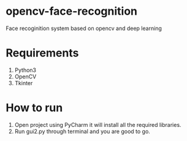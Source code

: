 # opencv-face-recognition
Face recoginition system based on opencv and deep learning 
# Requirements
1. Python3
2. OpenCV
3. Tkinter

# How to run
1. Open project using PyCharm it will install all the required libraries.
2. Run gui2.py through terminal and you are good to go.

